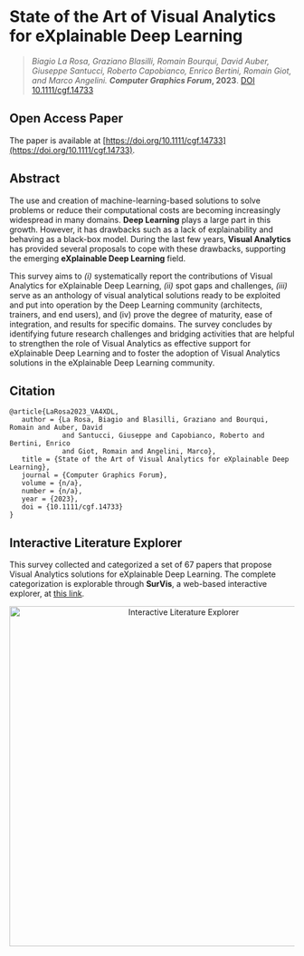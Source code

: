 # State of the Art of Visual Analytics for eXplainable Deep Learning

> _Biagio La Rosa, Graziano Blasilli, Romain Bourqui, David Auber, Giuseppe Santucci, Roberto Capobianco, Enrico Bertini, Romain Giot, and Marco Angelini._ **_Computer Graphics Forum_, 2023**. [DOI 10.1111/cgf.14733](https://doi.org/10.1111/cgf.14733)

## Open Access Paper
The paper is available at [https://doi.org/10.1111/cgf.14733](https://doi.org/10.1111/cgf.14733).

## Abstract
The use and creation of machine-learning-based solutions to solve problems or reduce their computational costs are becoming increasingly widespread in many domains. **Deep Learning** plays a large part in this growth. However, it has drawbacks such as a lack of explainability and behaving as a black-box model. During the last few years, **Visual Analytics** has provided several proposals to cope with these drawbacks, supporting the emerging **eXplainable Deep Learning** field. 

This survey aims to _(i)_ systematically report the contributions of Visual Analytics for eXplainable Deep Learning, _(ii)_ spot gaps and challenges, _(iii)_ serve as an anthology of visual analytical solutions ready to be exploited and put into operation by the Deep Learning community (architects, trainers, and end users), and (iv) prove the degree of maturity, ease of integration, and results for specific domains. The survey concludes by identifying future research challenges and bridging activities that are helpful to strengthen the role of Visual Analytics as effective support for eXplainable Deep Learning and to foster the adoption of Visual Analytics solutions in the eXplainable Deep Learning community.

## Citation
 ```
@article{LaRosa2023_VA4XDL,
    author = {La Rosa, Biagio and Blasilli, Graziano and Bourqui, Romain and Auber, David
              and Santucci, Giuseppe and Capobianco, Roberto and Bertini, Enrico 
              and Giot, Romain and Angelini, Marco},
    title = {State of the Art of Visual Analytics for eXplainable Deep Learning},
    journal = {Computer Graphics Forum},
    volume = {n/a},
    number = {n/a},
    year = {2023},
    doi = {10.1111/cgf.14733}
}
```

## Interactive Literature Explorer

This survey collected and categorized a set of 67 papers that propose Visual Analytics solutions for eXplainable Deep Learning. The complete categorization is explorable through **SurVis**, a web-based interactive explorer, at [this link](https://aware-diag-sapienza.github.io/VA4XDL/survis).

<p align="center">
    <a href="https://aware-diag-sapienza.github.io/VA4XDL/survis">
        <img alt="Interactive Literature Explorer" src="https://aware-diag-sapienza.github.io/VA4XDL/survis/screenshot.png" width="600">
    </a>
</p>





